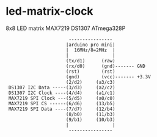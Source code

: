 # led-matrix-clock
  8x8 LED matrix MAX7219 DS1307 ATmega328P

                           ---------------- 
                          |arduino pro mini|
                          |  16MHz/8=2MHz  |
                          |                |
                          (tx/d1)      (raw)
                          (rx/d0)      (gnd)------- GND
                          (rst)        (rst)
                          (gnd)        (vcc)------- +3.3V
                          (2/d2)     (a3/c3)
     DS1307 I2C Data -----(3/d3)     (a2/c2)
     DS1307 I2C Clock ----(4/d4)     (a1/c1)
     MAX7219 SPI Clock ---(5/d5)     (a0/c0)
     MAX7219 SPI CS ------(6/d6)     (13/b5)
     MAX7219 SPI Data ----(7/d7)     (12/b4)
                          (8/b0)     (11/b3)
                          (9/b1)     (10/b3)
                          |                |
                           ---------------- 
